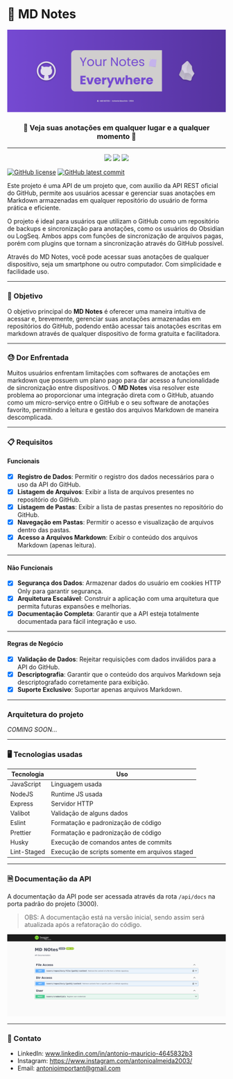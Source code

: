 # 📝 MD Notes

![cover](https://raw.githubusercontent.com/Dedo-Finger2/md-notes-api/master/public/cover.png)

<h3 align="center">📝 Veja suas anotações em qualquer lugar e a qualquer momento 📝</h3>

---

<p align="center">
    <img src="https://img.shields.io/badge/github-%23121011.svg?style=for-the-badge&logo=github&logoColor=white"/>
    <img src="https://img.shields.io/badge/javascript-%23323330.svg?style=for-the-badge&logo=javascript&logoColor=%23F7DF1E"/>
  <img src="https://img.shields.io/badge/Obsidian-%23483699.svg?style=for-the-badge&logo=obsidian&logoColor=white"/>
</p>

[![GitHub license](https://badgen.net/github/license/Dedo-Finger2/nlw-journey-node)](https://github.com/Dedo-Finger2/nlw-journey-node/blob/master/LICENSE)
[![GitHub latest commit](https://badgen.net/github/last-commit/Dedo-Finger2/nlw-journey-node)](https://github.com/Dedo-Finger2/nlw-journey-node/commit/)

Este projeto é uma API de um projeto que, com auxilio da API REST oficial do GitHub, permite aos usuários acessar e gerenciar suas anotações em Markdown armazenadas em qualquer repositório do usuário de forma prática e eficiente. 

O projeto é ideal para usuários que utilizam o GitHub como um repositório de backups e sincronização para anotações, como os usuários do Obsidian ou LogSeq. Ambos apps com funções de sincronização de arquivos pagas, porém com plugins que tornam a sincronização através do GitHub possível.

Através do MD Notes, você pode acessar suas anotações de qualquer dispositivo, seja um smartphone ou outro computador. Com simplicidade e facilidade uso.

---

### 🎯 Objetivo

O objetivo principal do **MD Notes** é oferecer uma maneira intuitiva de acessar e, brevemente, gerenciar suas anotações armazenadas em repositórios do GitHub, podendo então acessar tais anotações escritas em markdown através de qualquer dispositivo de forma gratuita e facilitadora.

---

### 😓 Dor Enfrentada

Muitos usuários enfrentam limitações com softwares de anotações em markdown que possuem um plano pago para dar acesso a funcionalidade de sincronização entre dispositivos. O **MD Notes** visa resolver este problema ao proporcionar uma integração direta com o GitHub, atuando como um micro-serviço entre o GitHub e o seu software de anotações favorito, permitindo a leitura e gestão dos arquivos Markdown de maneira descomplicada.

---

### 📋 Requisitos

#### Funcionais

- [x] **Registro de Dados**: Permitir o registro dos dados necessários para o uso da API do GitHub.
- [x] **Listagem de Arquivos**: Exibir a lista de arquivos presentes no repositório do GitHub.
- [x] **Listagem de Pastas**: Exibir a lista de pastas presentes no repositório do GitHub.
- [x] **Navegação em Pastas**: Permitir o acesso e visualização de arquivos dentro das pastas.
- [x] **Acesso a Arquivos Markdown**: Exibir o conteúdo dos arquivos Markdown (apenas leitura).

---

#### Não Funcionais

- [x] **Segurança dos Dados**: Armazenar dados do usuário em cookies HTTP Only para garantir segurança.
- [x] **Arquitetura Escalável**: Construir a aplicação com uma arquitetura que permita futuras expansões e melhorias.
- [x] **Documentação Completa**: Garantir que a API esteja totalmente documentada para fácil integração e uso.

---

#### Regras de Negócio

- [x] **Validação de Dados**: Rejeitar requisições com dados inválidos para a API do GitHub.
- [x] **Descriptografia**: Garantir que o conteúdo dos arquivos Markdown seja descriptografado corretamente para exibição.
- [x] **Suporte Exclusivo**: Suportar apenas arquivos Markdown.

---

### Arquitetura do projeto

*COMING SOON...*

---

### 🖥️ Tecnologias usadas

|Tecnologia|Uso|
|---|---|
|JavaScript|Linguagem usada|
|NodeJS|Runtime JS usada|
|Express|Servidor HTTP|
|Valibot|Validação de alguns dados|
|Eslint|Formatação e padronização de código|
|Prettier|Formatação e padronização de código|
|Husky|Execução de comandos antes de commits|
|Lint-Staged|Execução de scripts somente em arquivos staged|

---

### 🗎 Documentação da API

A documentação da API pode ser acessada através da rota `/api/docs` na porta padrão do projeto (3000).

> OBS: A documentação está na versão inicial, sendo assim será atualizada após a refatoração do código.

![api-docs](https://github.com/Dedo-Finger2/md-notes-api/blob/master/public/md-notes-api-docs.png?raw=true)

---

### 📱 Contato

- LinkedIn: www.linkedin.com/in/antonio-mauricio-4645832b3
- Instagram: https://www.instagram.com/antonioalmeida2003/
- Email: antonioimportant@gmail.com
